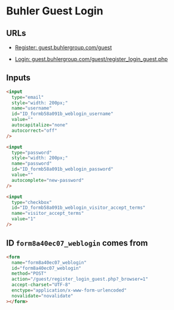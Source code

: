 # Buhler Guest Login

## URLs

- [Register: guest.buhlergroup.com/guest](https://guest.buhlergroup.com/guest/register.php?switch_url=https://login.buhlergroup.com/login.html&ap_mac=00:2a:10:f4:ce:90&client_mac=b4:6b:fc:30:46:9d&wlan=guest&redirect=detectportal.firefox.com/canonical.html&_browser=1)

- [Login: guest.buhlergroup.com/guest/register_login_guest.php](https://guest.buhlergroup.com/guest/register_login_guest.php?_browser=1)

## Inputs

```html
<input
  type="email"
  style="width: 200px;"
  name="username"
  id="ID_formb58a091b_weblogin_username"
  value=""
  autocapitalize="none"
  autocorrect="off"
/>

<input
  type="password"
  style="width: 200px;"
  name="password"
  id="ID_formb58a091b_weblogin_password"
  value=""
  autocomplete="new-password"
/>

<input
  type="checkbox"
  id="ID_formb58a091b_weblogin_visitor_accept_terms"
  name="visitor_accept_terms"
  value="1"
/>
```

## ID `form8a40ec07_weblogin` comes from

```html
<form
  name="form8a40ec07_weblogin"
  id="form8a40ec07_weblogin"
  method="POST"
  action="/guest/register_login_guest.php?_browser=1"
  accept-charset="UTF-8"
  enctype="application/x-www-form-urlencoded"
  novalidate="novalidate"
></form>
```

